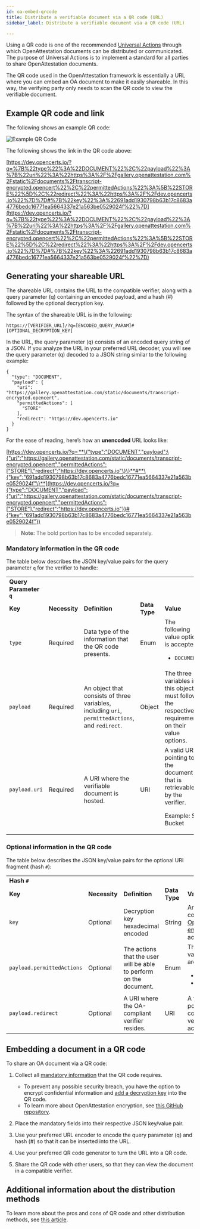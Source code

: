 ```yaml
---
id: oa-embed-qrcode
title: Distribute a verifiable document via a QR code (URL)
sidebar_label: Distribute a verifiable document via a QR code (URL)

---
```


Using a QR code is one of the recommended [Universal Actions](https://github.com/Open-Attestation/adr/blob/master/universal_actions.md#universal-actions-for-open-attestation-documents) through which OpenAttestation documents can be distributed or communicated. The purpose of Universal Actions is to implement a standard for all parties to share OpenAttestation documents.

The QR code used in the OpenAttestation framework is essentially a URL where you can embed an OA document to make it easily shareable. In this way, the verifying party only needs to scan the QR code to view the verifiable document.

## Example QR code and link

The following shows an example QR code:

![Example QR Code](/docs/distribute-section/oa-embed-qrcode/example-qrcode.png)

The following shows the link in the QR code above:

[https://dev.opencerts.io/?q=%7B%22type%22%3A%22DOCUMENT%22%2C%22payload%22%3A%7B%22uri%22%3A%22https%3A%2F%2Fgallery.openattestation.com%2Fstatic%2Fdocuments%2Ftranscript-encrypted.opencert%22%2C%22permittedActions%22%3A%5B%22STORE%22%5D%2C%22redirect%22%3A%22https%3A%2F%2Fdev.opencerts.io%22%7D%7D#%7B%22key%22%3A%22691add1930798b63b17c8683a4776bedc16771ea5664337e21a563be0529024f%22%7D](https://dev.opencerts.io/?q=%7B%22type%22%3A%22DOCUMENT%22%2C%22payload%22%3A%7B%22uri%22%3A%22https%3A%2F%2Fgallery.openattestation.com%2Fstatic%2Fdocuments%2Ftranscript-encrypted.opencert%22%2C%22permittedActions%22%3A%5B%22STORE%22%5D%2C%22redirect%22%3A%22https%3A%2F%2Fdev.opencerts.io%22%7D%7D#%7B%22key%22%3A%22691add1930798b63b17c8683a4776bedc16771ea5664337e21a563be0529024f%22%7D)

## Generating your shareable URL

The shareable URL contains the URL to the compatible verifier, along with a query parameter (q) containing an encoded payload, and a hash (#) followed by the optional decryption key.

The syntax of the shareable URL is in the following:

```
https://[VERIFIER_URL]/?q=[ENCODED_QUERY_PARAM]#[OPTIONAL_DECRYPTION_KEY]
```

In the URL, the query parameter (q) consists of an encoded query string of a JSON. If you analyze the URL in your preferred URL decoder, you will see the query parameter (q) decoded to a JSON string similar to the following example:

```
{
  "type": "DOCUMENT",
  "payload": {
    "uri": "https://gallery.openattestation.com/static/documents/transcript-encrypted.opencert",
    "permittedActions": [
      "STORE"
    ],
    "redirect": "https://dev.opencerts.io"
  }
}
```

For the ease of reading, here’s how an **unencoded** URL looks like:

[https://dev.opencerts.io/?q= **\{"type":"DOCUMENT","payload":\{"uri":"https://gallery.openattestation.com/static/documents/transcript-encrypted.opencert","permittedActions":["STORE"],"redirect":"https://dev.opencerts.io"\}\}**#**\{"key":"691add1930798b63b17c8683a4776bedc16771ea5664337e21a563be0529024f"\}**](https://dev.opencerts.io/?q={"type":"DOCUMENT","payload":{"uri":"https://gallery.openattestation.com/static/documents/transcript-encrypted.opencert","permittedActions":["STORE"],"redirect":"https://dev.opencerts.io"}}#{"key":"691add1930798b63b17c8683a4776bedc16771ea5664337e21a563be0529024f"})

> **Note:** The bold portion has to be encoded separately.

### Mandatory information in the QR code

The table below describes the JSON key/value pairs for the query parameter `q` for the verifier to handle:

<table>
  <tr>
   <td><strong>Query Parameter <code>q</code></strong></td>
  </tr>
  <tr>
   <td><strong>Key</strong></td>
   <td><strong>Necessity</strong></td>
   <td><strong>Definition</strong></td>
   <td><strong>Data Type</strong></td>
   <td><strong>Value</strong></td>
  </tr>
  <tr>
   <td><code>type</code></td>
   <td>Required</td>
   <td>Data type of the information that the QR code presents.</td>
   <td>Enum</td>
   <td>The following value option is accepted:
<ul><li><code>DOCUMENT</code></li></ul></td>
  </tr>
  <tr>
   <td><code>payload</code></td>
   <td>Required</td>
   <td>An object that consists of three variables, including <code>uri</code>, <code>permittedActions</code>, and <code>redirect</code>.</td>
   <td>Object</td>
   <td>The three variables in this object must follow the respective requirements on their value options.</td>
  </tr>
  <tr>
   <td><code>payload.uri</code></td>
   <td>Required</td>
   <td>A URI where the verifiable document is hosted.</td>
   <td>URI</td>
   <td>A valid URI pointing to the document that is retrievable by the verifier. 
<p>Example: S3 Bucket</p></td>
  </tr>
</table>

### Optional information in the QR code

The table below describes the JSON key/value pairs for the optional URI fragment (hash `#`):

<table>
  <tr>
   <td><strong>Hash <code>#</code></strong></td>
  </tr>

  <tr>
   <td><strong>Key</strong></td>
   <td><strong>Necessity</strong></td>
   <td><strong>Definition</strong></td>
   <td><strong>Data Type</strong></td>
   <td><strong>Value</strong></td>
  </tr>

  <tr>
   <td><code>key</code></td>
   <td>Optional</td>
   <td>Decryption key hexadecimal encoded</td>
   <td>String</td>
   <td>Any key compliant with <a href="https://github.com/Open-Attestation/oa-encryption">OpenAttestation encryption</a> is accepted.</td>
  </tr>

  <tr>
    <td><code>payload.permittedActions</code></td>
    <td>Optional</td>
    <td>The actions that the user will be able to perform on the document.</td>
    <td>Enum</td>
    <td>
    The following value options are accepted:
  <ul>

  <li><code>VIEW</code></li>

  <li><code>STORE</code></li>

  </ul>
  </td>
  </tr>
    
  <tr>
    <td><code>payload.redirect</code></td>
    <td>Optional</td>
    <td>A URI where the OA-compliant verifier resides.</td>
    <td>URI</td>
    <td>A valid URI pointing to any compatible verifier is accepted.</td>
    </tr>

</table>

## Embedding a document in a QR code

To share an OA document via a QR code:

1. Collect all [mandatory information](#mandatory-information-in-the-qr-code) that the QR code requires.

   - To prevent any possible security breach, you have the option to encrypt confidential information and [add a decryption key](#optional-information-in-the-qr-code) into the QR code.
   - To learn more about OpenAttestation encryption, see [this GitHub repository](https://github.com/Open-Attestation/oa-encryption).

2. Place the mandatory fields into their respective JSON key/value pair.

3. Use your preferred URL encoder to encode the query parameter (q) and hash (#) so that it can be inserted into the URL.

4. Use your preferred QR code generator to turn the URL into a QR code.

5. Share the QR code with other users, so that they can view the document in a compatible verifier.

## Additional information about the distribution methods

To learn more about the pros and cons of QR code and other distribution methods, see [this article](/docs/faq-section/faq04).
